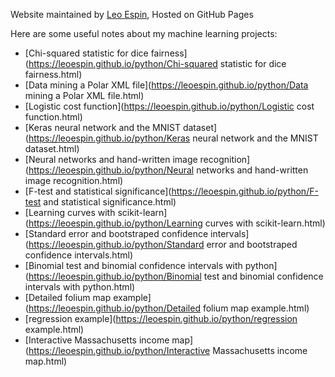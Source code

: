 Website maintained by [Leo Espin](https://github.com/leoEspin), Hosted on GitHub Pages

Here are some useful notes about my machine learning projects:
* [Chi-squared statistic for dice fairness](https://leoespin.github.io/python/Chi-squared statistic for dice fairness.html)
* [Data mining a Polar XML file](https://leoespin.github.io/python/Data mining a Polar XML file.html)
* [Logistic cost function](https://leoespin.github.io/python/Logistic cost function.html)
* [Keras neural network and the MNIST dataset](https://leoespin.github.io/python/Keras neural network and the MNIST dataset.html)
* [Neural networks and hand-written image recognition](https://leoespin.github.io/python/Neural networks and hand-written image recognition.html)
* [F-test and statistical significance](https://leoespin.github.io/python/F-test and statistical significance.html)
* [Learning curves with scikit-learn](https://leoespin.github.io/python/Learning curves with scikit-learn.html)
* [Standard error and bootstraped confidence intervals](https://leoespin.github.io/python/Standard error and bootstraped confidence intervals.html)
* [Binomial test and binomial confidence intervals with python](https://leoespin.github.io/python/Binomial test and binomial confidence intervals with python.html)
* [Detailed folium map example](https://leoespin.github.io/python/Detailed folium map example.html)
* [regression example](https://leoespin.github.io/python/regression example.html)
* [Interactive Massachusetts income map](https://leoespin.github.io/python/Interactive Massachusetts income map.html)
